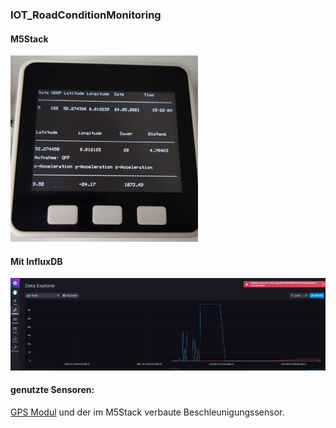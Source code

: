  ### IOT_RoadConditionMonitoring
 
 #### M5Stack
 <img src="./M5StackScreen.jpg">
 
 #### Mit InfluxDB
 <img src="./InfluxDb.PNG">
 
 #### genutzte Sensoren:
 <a href="https://shop.m5stack.com/products/gps-module?variant=16804773003354">GPS Modul</a>
 und der im M5Stack verbaute Beschleunigungssensor.
 
